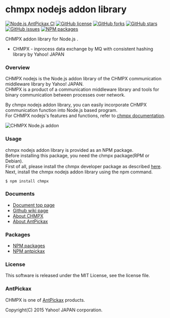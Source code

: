 chmpx nodejs addon library
===========================
[![Node.js AntPickax CI](https://github.com/yahoojapan/chmpx_nodejs/workflows/Node.js%20AntPickax%20CI/badge.svg)](https://github.com/yahoojapan/chmpx_nodejs/actions)
[![GitHub license](https://img.shields.io/badge/license-MIT-blue.svg)](https://raw.githubusercontent.com/yahoojapan/chmpx_nodejs/master/LICENSE)
[![GitHub forks](https://img.shields.io/github/forks/yahoojapan/chmpx_nodejs.svg)](https://github.com/yahoojapan/chmpx_nodejs/network)
[![GitHub stars](https://img.shields.io/github/stars/yahoojapan/chmpx_nodejs.svg)](https://github.com/yahoojapan/chmpx_nodejs/stargazers)
[![GitHub issues](https://img.shields.io/github/issues/yahoojapan/chmpx_nodejs.svg)](https://github.com/yahoojapan/chmpx_nodejs/issues)
[![NPM packages](https://badge.fury.io/js/chmpx.svg)](https://badge.fury.io/js/chmpx)

CHMPX addon library for Node.js .
 - CHMPX - inprocess data exchange by MQ with consistent hashing library by Yahoo! JAPAN

### Overview
CHMPX nodejs is the Node.js addon library of the CHMPX communication middleware library by Yahoo! JAPAN.  
CHMPX is a product of a communication middleware library and tools for binary communication between processes over network.  

By chmpx nodejs addon library, you can easily incorporate CHMPX communication function into Node.js based program.  
For CHMPX nodejs's features and functions, refer to [chmpx documentation](https://chmpx.antpick.ax/).  

![CHMPX Node.js addon](https://nodejs.chmpx.antpick.ax/images/top_chmpx_nodejs.png)

### Usage
chmpx nodejs addon library is provided as an NPM package.  
Before installing this package, you need the chmpx package(RPM or Debian).  
First of all, please install the chmpx developer package as described [here](https://chmpx.antpick.ax/usage.html).  
Next, install the chmpx nodejs addon library using the npm command.
```
$ npm install chmpx
```

### Documents
  - [Document top page](https://nodejs.chmpx.antpick.ax/)
  - [Github wiki page](https://github.com/yahoojapan/chmpx_nodejs/wiki)
  - [About CHMPX](https://chmpx.antpick.ax/)
  - [About AntPickax](https://antpick.ax/)

### Packages
  - [NPM packages](https://www.npmjs.com/package/chmpx)
  - [NPM antpickax](https://www.npmjs.com/org/antpickax)

### License
This software is released under the MIT License, see the license file.

### AntPickax
CHMPX is one of [AntPickax](https://antpick.ax/) products.

Copyright(C) 2015 Yahoo! JAPAN corporation.
